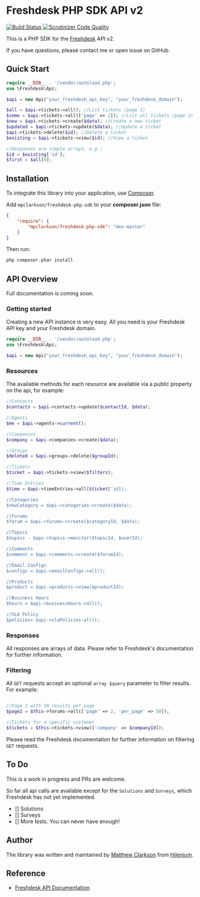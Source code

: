 # Freshdesk PHP SDK API v2 

[![Build Status](https://travis-ci.org/mpclarkson/freshdesk-php-sdk.svg?branch=master)](https://travis-ci.org/mpclarkson/freshdesk-php-sdk)
[![Scrutinizer Code Quality](https://scrutinizer-ci.com/g/mpclarkson/freshdesk-php-sdk/badges/quality-score.png?b=master)](https://scrutinizer-ci.com/g/mpclarkson/freshdesk-php-sdk/?branch=master)

This is a PHP SDK for the [Freshdesk](https://www.freshdesk.com) API v2.

If you have questions, please contact me or open issue on GitHub.

## Quick Start
```php
require __DIR__ . '/vendor/autoload.php';
use \Freshdesk\Api;

$api = new Api("your_freshdesk_api_key", "your_freshdesk_domain");

$all = $api->tickets->all(); //List tickets (page 1)
$some = $api->tickets->all(['page' => 2]); //List all tickets (page 2)
$new = $api->tickets->create($data); //Create a new ticket
$updated = $api->tickets->update($data); //Update a ticket
$api->tickets->delete($id); //Delete a ticket
$existing = $api->tickets->view($id); //View a ticket

//Responses are simple arrays, e.g.:
$id = $existing['id'];
$first = $all[0];

```

## Installation
To integrate this library into your application, use [Composer](https://getcomposer.org).

Add `mpclarkson/freshdesk-php-sdk` to your **composer.json** file:

```json
{
    "require": {
        "mpclarkson/freshdesk-php-sdk": "dev-master"
    }
}

```

Then run:

```bash
php composer.phar install
```

## API Overview

Full documentation is coming soon.

### Getting started

Creating a new API instance is very easy. All you need is your Freshdesk 
API key and your Freshdesk domain.

```php
require __DIR__ . '/vendor/autoload.php';
use \Freshdesk\Api;

$api = new Api("your_freshdesk_api_key", "your_freshdesk_domain");
```

### Resources

The available methods for each resource are available via a public
property on the api, for example:

```php
//Contacts
$contacts = $api->contacts->update($contactId, $data);

//Agents
$me = $api->agents->current();

//Companies
$company = $api->companies->create($data);

//Groups
$deleted = $api->groups->delete($groupId);

//Tickets
$ticket = $api->tickets->view($filters);

//Time Entries
$time = $api->timeEntries->all($ticket['id]);

//Categories
$newCategory = $api->categories->create($data);

//Forums
$forum = $api->forums->create($categoryId, $data);

//Topics
$topics - $api->topics->monitor($topicId, $userId);

//Comments
$comment = $api->comments->create($forumId);

//Email Configs
$configs = $api->emailConfigs->all();

//Products
$product = $api->products->view($productId);

//Business Hours
$hours = $api->businessHours->all();

//SLA Policy
$policies= $api->slaPolicies-all();

```

### Responses

All responses are arrays of data. Please refer to Freshdesk's documentation
for further information. 


### Filtering

All `GET` requests accept an optional `array $query` parameter to filter
results. For example:

```php

//Page 2 with 50 results per page
$page2 = $this->forums->all(['page' => 2, 'per_page' => 50]);

//Tickets for a specific customer
$tickets = $this->tickets->view(['company' => $companyId]);

```

Please read the Freshdesk documentation for further information on
filtering `GET` requests.


## To Do

This is a work in progress and PRs are welcome.

So far all api calls are available except for the `Solutions` and `Surveys`, 
which Freshdesk has not yet implemented.

- [] Solutions
- [] Surveys
- [] More tests. You can never have enough!

## Author

The library was written and maintained by [Matthew Clarkson](http://mpclarkson.github.io/) 
from [Hilenium](https://hilenium.com).


## Reference

* [Freshdesk API Documentation](https://developer.freshdesk.com/api/)
